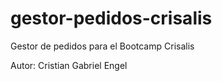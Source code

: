 # gestor-pedidos-crisalis

Gestor de pedidos para el Bootcamp Crisalis

Autor: Cristian Gabriel Engel